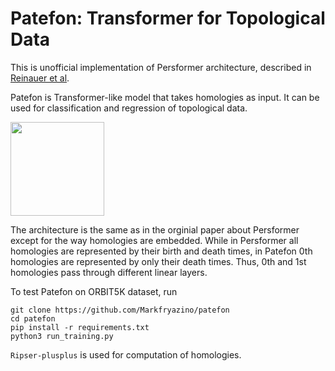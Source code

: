 # Patefon: Transformer for Topological Data

This is unofficial implementation of Persformer architecture, described in [Reinauer et al](https://arxiv.org/abs/2112.15210). 

Patefon is Transformer-like model that takes homologies as input. It can be used for classification and regression of topological data.

<img src="https://i.postimg.cc/nzqjCy3b/kisspng-patefon-gramophone-phonograph-clip-art-phonograph-5b48edc70fae87-4472405115315061190642.png"  width="150">

The architecture is the same as in the orginial paper about Persformer except for the way homologies are embedded. While in Persformer all homologies are represented by their birth and death times, in Patefon 0th homologies are represented by only their death times. Thus, 0th and 1st homologies pass through different linear layers.

To test Patefon on ORBIT5K dataset, run

```
git clone https://github.com/Markfryazino/patefon
cd patefon
pip install -r requirements.txt
python3 run_training.py
```

`Ripser-plusplus` is used for computation of homologies.